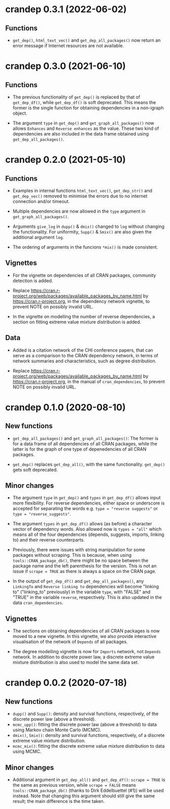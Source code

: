 # crandep 0.3.1 (2022-06-02)

## Functions

- `get_dep()`, `html_text_vec()` and `get_dep_all_packages()` now return an error message if Internet resources are not available.

# crandep 0.3.0 (2021-06-10)

## Functions

- The previous functionality of `get_dep()` is replaced by that of `get_dep_df()`, while `get_dep_df()` is soft deprecated. This means the former is the single function for obtaining dependencies in a non-igraph object.

- The argument `type` in `get_dep()` and `get_graph_all_packages()` now allows `Enhances` and `Reverse enhances` as the value. These two kind of dependencies are also included in the data frame obtained using `get_dep_all_packages()`.

# crandep 0.2.0 (2021-05-10)

## Functions

- Examples in internal functions `html_text_vec()`, `get_dep_str()` and `get_dep_vec()` removed to minimise the errors due to no internet connection and/or timeout.

- Multiple dependencies are now allowed in the `type` argument in `get_graph_all_packages()`.

- Arguments `give_log` in `dupp()` & `dmix()` changed to `log` without changing the functionality. For uniformity, `Supp()` & `Smix()` are also given the additional argument `log`.

- The ordering of arguments in the funcions `*mix()` is made consistent.

## Vignettes

- For the vignette on dependencies of all CRAN packages, community detection is added.

- Replace https://cran.r-project.org/web/packages/available_packages_by_name.html by https://cran.r-project.org, in the dependency network vignette, to prevent NOTE on possibly invalid URL.

- In the vignette on modelling the number of reverse dependencies, a section on fitting extreme value mixture distribution is added.

## Data

- Added is a citation network of the CHI conference papers, that can serve as a comparison to the CRAN dependency network, in terms of network summaries and characteristics, such as degree distribution.

- Replace https://cran.r-project.org/web/packages/available_packages_by_name.html by https://cran.r-project.org, in the manual of `cran_dependencies`, to prevent NOTE on possibly invalid URL.






# crandep 0.1.0 (2020-08-10)

## New functions

- `get_dep_all_packages()` and `get_graph_all_packages()`: The former is for a data frame of all dependencies of all CRAN packages, while the latter is for the graph of one type of depenedencies of all CRAN packages.

- `get_dep()` replaces `get_dep_all()`, with the same functionality. `get_dep()` gets soft deprecated.

## Minor changes

- The argument `type` in `get_dep()` and `types` in `get_dep_df()` allows input more flexibility. For reverse dependencies, either space or underscore is accepted for separating the words e.g. `type = "reverse suggests"` or `type = "reverse_suggests"`.

- The argument `types` in `get_dep_df()` allows (as before) a character vector of dependency words. Also allowed now is `types = "all"` which means all of the four dependencies (depends, suggests, imports, linking to) and their reverse counterparts.

- Previously, there were issues with string manipulation for some packages without scraping. This is because, when using `tools::CRAN_package_db()`, there might be no space between the package name and the left parenthesis for the version. This is not an issue if `scrape = TRUE` as there is always a space on the CRAN page.

- In the output of `get_dep_df()` and `get_dep_all_packages()`, any `LinkingTo` and `Reverse linking to` dependencies will become "linking to" ("linking_to" previously) in the variable `type`, with "FALSE" and "TRUE" in the variable `reverse`, respectively. This is also updated in the data `cran_dependencies`.

## Vignettes
- The sections on obtaining dependencies of all CRAN packages is now moved to a new vignette. In this vignette, we also provide interactive visualisation of the network of `Depends` of all packages.

- The degree modelling vignette is now for `Imports` network, not `Depends` network. In addition to discrete power law, a discrete extreme value mixture distribution is also used to model the same data set.





# crandep 0.0.2 (2020-07-18)

## New functions

- `dupp()` and `Supp()`: density and survival functions, respectively, of the discrete power law (above a threshold).
- `mcmc_upp()`: fitting the discrete power law (above a threshold) to data using Markov chain Monte Carlo (MCMC).
- `dmix()`, `Smix()`: density and survival functions, respectively, of a discrete extreme value mixture distribution.
- `mcmc_mix()`: fitting the discrete extreme value mixture distribution to data using MCMC.

## Minor changes

- Additional argument in `get_dep_all()` and `get_dep_df()`: `scrape = TRUE` is the same as previous version, while `scrape = FALSE` means `tools::CRAN_package_db()` (thanks to Dirk Eddelbuettel (#1)) will be used instead. Note that changing this argument should still give the same result; the main difference is the time taken.





